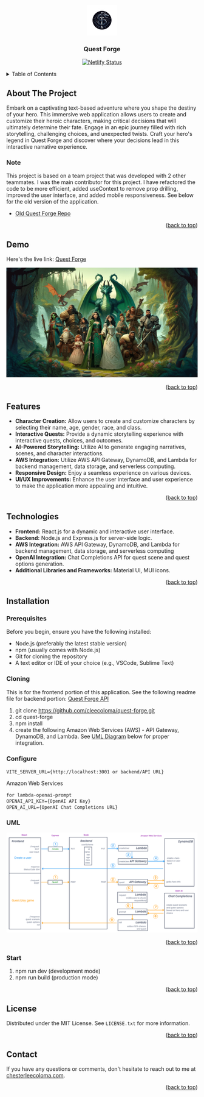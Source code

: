 <!-- PROJECT LOGO -->
<br />
<div align="center">
  <a href="https://quest-forge-app.netlify.app/">
    <img src="/public/images/quest-forge-logo.png" alt="Logo" width="80" height="80">
  </a>

<h3 align="center">Quest Forge</h3>
<p align="center">
  <a href="https://app.netlify.com/sites/quest-forge-app/deploys" target="_blank">
    <img src="https://api.netlify.com/api/v1/badges/2c1f8b6d-5b8b-47c7-bd0f-673e3c455602/deploy-status" alt="Netlify Status" />
  </a>
</p>

</div>

<!-- TABLE OF CONTENTS -->
<details>
  <summary>Table of Contents</summary>
  <ol>
    <li>
      <a href="#about-the-project">About The Project</a>
      <ul>
      <li><a href="#note">Note</a>
      </li>
      </ul>
    </li>
    <li>
      <a href="#demo">Demo</a>
    </li>
    <li>
      <a href="#features">Features</a>
    </li>
    <li>
      <a href="#technologies">Technologies</a>
    </li>
    <li>
      <a href="#installation">Installation</a>
            <ul>
      <li><a href="#prerequisites">Prerequisites</a>
      </li>
            <li><a href="#cloning">Cloning the Repository</a>
      </li>
      <li><a href="#uml">UML Diagram</a>
      </li>
            <li><a href="#configure">Configure</a>
      </li>
      <li><a href="#start">Start</a>
      </li>
      </ul>
    </li>
        <li>
      <a href="#contact">Contact</a>
    </li>
  </ol>
</details>

<!-- ABOUT THE PROJECT -->

## About The Project

Embark on a captivating text-based adventure where you shape the destiny of your hero. This immersive web application allows users to create and customize their heroic characters, making critical decisions that will ultimately determine their fate. Engage in an epic journey filled with rich storytelling, challenging choices, and unexpected twists. Craft your hero's legend in Quest Forge and discover where your decisions lead in this interactive narrative experience.

### Note

This project is based on a team project that was developed with 2 other teammates. I was the main contributor for this project. I have refactored the code to be more efficient, added useContext to remove prop drilling, improved the user interface, and added mobile responsiveness. See below for the old version of the application.

- [Old Quest Forge Repo](https://github.com/orgs/GUI-Goblins/repositories)

<p align="right">(<a href="#readme-top">back to top</a>)</p>

<!-- DEMO -->

## Demo

Here's the live link: [Quest Forge](https://quest-forge-app.netlify.app/)

<div align="center">
    <img src="/public/images/hero.png"  alt="Hero"/>
</div>

<p align="right">(<a href="#readme-top">back to top</a>)</p>

<!-- FEATURES -->

## Features

- **Character Creation:** Allow users to create and customize characters by selecting their name, age, gender, race, and class.
- **Interactive Quests:** Provide a dynamic storytelling experience with interactive quests, choices, and outcomes.
- **AI-Powered Storytelling:** Utilize AI to generate engaging narratives, scenes, and character interactions.
- **AWS Integration:** Utilize AWS API Gateway, DynamoDB, and Lambda for backend management, data storage, and serverless computing.
- **Responsive Design:** Enjoy a seamless experience on various devices.
- **UI/UX Improvements:** Enhance the user interface and user experience to make the application more appealing and intuitive.

<p align="right">(<a href="#readme-top">back to top</a>)</p>

<!-- TECHNOLOGIES -->

## Technologies

- **Frontend:** React.js for a dynamic and interactive user interface.
- **Backend:** Node.js and Express.js for server-side logic.
- **AWS Integration:** AWS API Gateway, DynamoDB, and Lambda for backend management, data storage, and serverless computing
- **OpenAI Integration:** Chat Completions API for quest scene and quest options generation.
- **Additional Libraries and Frameworks:** Material UI, MUI icons.

<p align="right">(<a href="#readme-top">back to top</a>)</p>

<!-- INSTALLATION -->

## Installation

### Prerequisites

Before you begin, ensure you have the following installed:

- Node.js (preferably the latest stable version)
- npm (usually comes with Node.js)
- Git for cloning the repository
- A text editor or IDE of your choice (e.g., VSCode, Sublime Text)

### Cloning

This is for the frontend portion of this application.
See the following readme file for backend portion: [Quest Forge API](https://github.com/cleecoloma/quest-forge-api/blob/main/README.md)

1. git clone https://github.com/cleecoloma/quest-forge.git
2. cd quest-forge
3. npm install
4. create the following Amazon Web Services (AWS) - API Gateway, DynamoDB, and Lambda. See <a href="#uml">UML Diagram</a> below for proper integration.

### Configure

```text
VITE_SERVER_URL={http://localhost:3001 or backend/API URL}
```

Amazon Web Services
```text
for lambda-openai-prompt
OPENAI_API_KEY={OpenAI API Key}
OPEN_AI_URL={OpenAI Chat Completions URL}
```

### UML

![UML diagram](/public/images/uml-diagram.png)

<p align="right">(<a href="#readme-top">back to top</a>)</p>

### Start

1. npm run dev (development mode)
2. npm run build (production mode)

<p align="right">(<a href="#readme-top">back to top</a>)</p>

<!-- LICENSE -->

## License

Distributed under the MIT License. See `LICENSE.txt` for more information.

<p align="right">(<a href="#readme-top">back to top</a>)</p>

<!-- LICENSE -->

## Contact

If you have any questions or comments, don't hesitate to reach out to me at [chesterleecoloma.com](https://chesterleecoloma.com/).

<p align="right">(<a href="#readme-top">back to top</a>)</p>